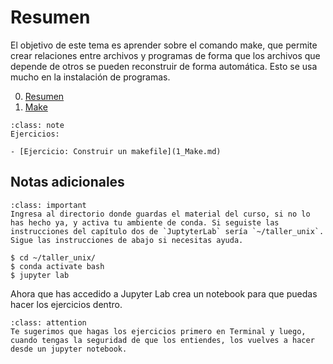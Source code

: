 # Resumen

El objetivo de este tema es aprender sobre el comando make, que permite crear relaciones entre archivos y programas de forma que los archivos que depende de otros se pueden reconstruir de forma automática. Esto se usa mucho en la instalación de programas.

0. [Resumen](0_Resumen.md)
1. [Make](1_Make.md)

```{admonition} Deber
:class: note
Ejercicios:

- [Ejercicio: Construir un makefile](1_Make.md)
```

## Notas adicionales

```{admonition} Importante
:class: important
Ingresa al directorio donde guardas el material del curso, si no lo has hecho ya, y activa tu ambiente de conda. Si seguiste las instrucciones del capítulo dos de `JuptyterLab` sería `~/taller_unix`. Sigue las instrucciones de abajo si necesitas ayuda.
```

```shell
$ cd ~/taller_unix/
$ conda activate bash
$ jupyter lab
```

Ahora que has accedido a Jupyter Lab crea un notebook para que puedas hacer los ejercicios dentro.

```{admonition} Sugerencia
:class: attention
Te sugerimos que hagas los ejercicios primero en Terminal y luego, cuando tengas la seguridad de que los entiendes, los vuelves a hacer desde un jupyter notebook.
```

